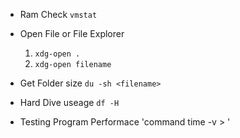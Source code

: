 - Ram Check `vmstat`


- Open File or File Explorer
  1. `xdg-open .`
  2. `xdg-open filename`

- Get Folder size `du -sh <filename>`

- Hard Dive useage `df -H`

- Testing Program Performace 'command time -v <executable> > <error output file>'

